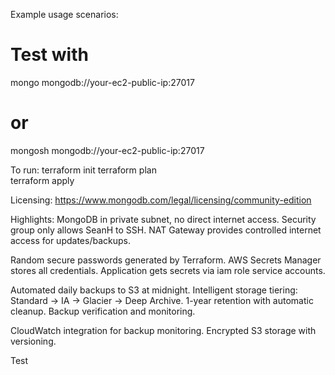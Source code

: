 Example usage scenarios: 

# Test with
mongo mongodb://your-ec2-public-ip:27017
# or
mongosh mongodb://your-ec2-public-ip:27017

To run:
terraform init
terraform plan    
terraform apply


Licensing: https://www.mongodb.com/legal/licensing/community-edition

Highlights:
MongoDB in private subnet, no direct internet access.
Security group only allows SeanH to SSH. 
NAT Gateway provides controlled internet access for updates/backups.

Random secure passwords generated by Terraform.
AWS Secrets Manager stores all credentials.
Application gets secrets via iam role service accounts. 

Automated daily backups to S3 at midnight.
Intelligent storage tiering: Standard → IA → Glacier → Deep Archive.
1-year retention with automatic cleanup.
Backup verification and monitoring.

CloudWatch integration for backup monitoring.
Encrypted S3 storage with versioning.

Test
